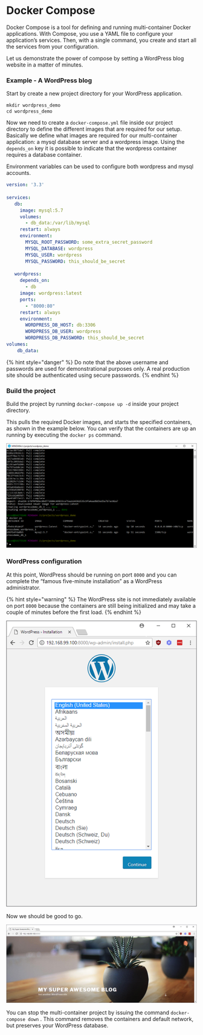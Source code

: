 # Docker Compose

Docker Compose is a tool for defining and running multi-container Docker applications. With Compose, you use a YAML file to configure your application’s services. Then, with a single command, you create and start all the services from your configuration.

Let us demonstrate the power of compose by setting a WordPress blog website in a matter of minutes.

### Example - A WordPress blog

Start by create a new project directory for your WordPress application.

```text
mkdir wordpress_demo
cd wordpress_demo
```

Now we need to create a `docker-compose.yml` file inside our project directory to define the different images that are required for our setup. Basically we define what images are required for our multi-container application: a mysql database server and a wordpress image. Using the `depends_on` key it is possible to indicate that the wordpress container requires a database container.

Environment variables can be used to configure both wordpress and mysql accounts.

```yaml
version: '3.3'

services:
   db:
     image: mysql:5.7
     volumes:
       - db_data:/var/lib/mysql
     restart: always
     environment:
       MYSQL_ROOT_PASSWORD: some_extra_secret_password
       MYSQL_DATABASE: wordpress
       MYSQL_USER: wordpress
       MYSQL_PASSWORD: this_should_be_secret

   wordpress:
     depends_on:
       - db
     image: wordpress:latest
     ports:
       - "8000:80"
     restart: always
     environment:
       WORDPRESS_DB_HOST: db:3306
       WORDPRESS_DB_USER: wordpress
       WORDPRESS_DB_PASSWORD: this_should_be_secret
volumes:
    db_data:
```

{% hint style="danger" %}
 Do note that the above username and passwords are used for demonstrational purposes only. A real production site should be authenticated using secure passwords.
{% endhint %}

### Build the project

Build the project by running `docker-compose up -d` inside your project directory.

This pulls the required Docker images, and starts the specified containers, as shown in the example below. You can verify that the containers are up an running by executing the `docker ps` command.

![Both the database and wordpress containers are running](.gitbook/assets/2018-04-26-9.png)

### WordPress configuration

At this point, WordPress should be running on port `8000` and you can complete the “famous five-minute installation” as a WordPress administrator.

{% hint style="warning" %}
The WordPress site is not immediately available on port `8000` because the containers are still being initialized and may take a couple of minutes before the first load.
{% endhint %}

![Setup the WordPress](.gitbook/assets/2018-04-26-10.png)

Now we should be good to go.

![WordPress up and running](.gitbook/assets/2018-04-26-11.png)

You can stop the multi-container project by issuing the command `docker-compose down` .  This command removes the containers and default network, but preserves your WordPress database.

